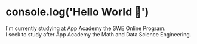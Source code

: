 # console.log('Hello World 👋')

I´m currently studying at App Academy the SWE Online Program.
<br>
I seek to study after App Academy the Math and Data Science Engineering.

